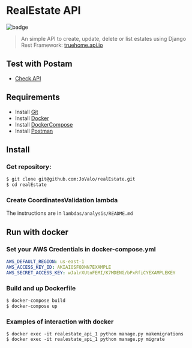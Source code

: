 # RealEstate API
![badge](https://img.shields.io/badge/version-1.0.0-green.svg)

> An simple API to create, update, delete or list estates using Django Rest Framework: [truehome.api.io](http://elb-th-apps-895706480.us-east-1.elb.amazonaws.com/api/real_estate/)

## Test with Postam
- [Check API](https://documenter.getpostman.com/view/2049177/SzRw2BGT)

## Requirements
- Install [Git](https://git-scm.com/downloads)
- Install [Docker](https://www.docker.com/get-started)
- Install [DockerCompose](https://docs.docker.com/compose/install/)
- Install [Postman](https://www.postman.com/downloads/)

## Install
### Get repository:
``` bash
$ git clone git@github.com:JoValo/realEstate.git
$ cd realEstate
```

### Create CoordinatesValidation lambda
The instructions are in `lambdas/analysis/README.md`

## Run with docker
### Set your AWS Credentials in docker-compose.yml
``` yml
AWS_DEFAULT_REGION: us-east-1
AWS_ACCESS_KEY_ID: AKIAIOSFODNN7EXAMPLE
AWS_SECRET_ACCESS_KEY: wJalrXUtnFEMI/K7MDENG/bPxRfiCYEXAMPLEKEY
```
### Build and up Dockerfile
``` bash
$ docker-compose build
$ docker-compose up
```

### Examples of interaction with docker
``` $bash
$ docker exec -it realestate_api_1 python manage.py makemigrations
$ docker exec -it realestate_api_1 python manage.py migrate
```
